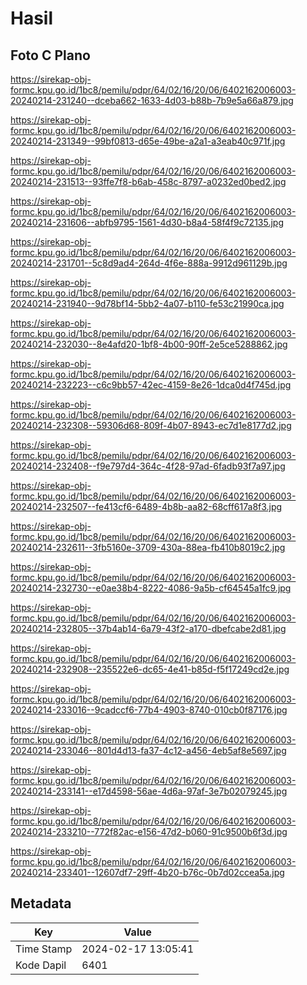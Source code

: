 # Hasil

## Foto C Plano

https://sirekap-obj-formc.kpu.go.id/1bc8/pemilu/pdpr/64/02/16/20/06/6402162006003-20240214-231240--dceba662-1633-4d03-b88b-7b9e5a66a879.jpg

https://sirekap-obj-formc.kpu.go.id/1bc8/pemilu/pdpr/64/02/16/20/06/6402162006003-20240214-231349--99bf0813-d65e-49be-a2a1-a3eab40c971f.jpg

https://sirekap-obj-formc.kpu.go.id/1bc8/pemilu/pdpr/64/02/16/20/06/6402162006003-20240214-231513--93ffe7f8-b6ab-458c-8797-a0232ed0bed2.jpg

https://sirekap-obj-formc.kpu.go.id/1bc8/pemilu/pdpr/64/02/16/20/06/6402162006003-20240214-231606--abfb9795-1561-4d30-b8a4-58f4f9c72135.jpg

https://sirekap-obj-formc.kpu.go.id/1bc8/pemilu/pdpr/64/02/16/20/06/6402162006003-20240214-231701--5c8d9ad4-264d-4f6e-888a-9912d961129b.jpg

https://sirekap-obj-formc.kpu.go.id/1bc8/pemilu/pdpr/64/02/16/20/06/6402162006003-20240214-231940--9d78bf14-5bb2-4a07-b110-fe53c21990ca.jpg

https://sirekap-obj-formc.kpu.go.id/1bc8/pemilu/pdpr/64/02/16/20/06/6402162006003-20240214-232030--8e4afd20-1bf8-4b00-90ff-2e5ce5288862.jpg

https://sirekap-obj-formc.kpu.go.id/1bc8/pemilu/pdpr/64/02/16/20/06/6402162006003-20240214-232223--c6c9bb57-42ec-4159-8e26-1dca0d4f745d.jpg

https://sirekap-obj-formc.kpu.go.id/1bc8/pemilu/pdpr/64/02/16/20/06/6402162006003-20240214-232308--59306d68-809f-4b07-8943-ec7d1e8177d2.jpg

https://sirekap-obj-formc.kpu.go.id/1bc8/pemilu/pdpr/64/02/16/20/06/6402162006003-20240214-232408--f9e797d4-364c-4f28-97ad-6fadb93f7a97.jpg

https://sirekap-obj-formc.kpu.go.id/1bc8/pemilu/pdpr/64/02/16/20/06/6402162006003-20240214-232507--fe413cf6-6489-4b8b-aa82-68cff617a8f3.jpg

https://sirekap-obj-formc.kpu.go.id/1bc8/pemilu/pdpr/64/02/16/20/06/6402162006003-20240214-232611--3fb5160e-3709-430a-88ea-fb410b8019c2.jpg

https://sirekap-obj-formc.kpu.go.id/1bc8/pemilu/pdpr/64/02/16/20/06/6402162006003-20240214-232730--e0ae38b4-8222-4086-9a5b-cf64545a1fc9.jpg

https://sirekap-obj-formc.kpu.go.id/1bc8/pemilu/pdpr/64/02/16/20/06/6402162006003-20240214-232805--37b4ab14-6a79-43f2-a170-dbefcabe2d81.jpg

https://sirekap-obj-formc.kpu.go.id/1bc8/pemilu/pdpr/64/02/16/20/06/6402162006003-20240214-232908--235522e6-dc65-4e41-b85d-f5f17249cd2e.jpg

https://sirekap-obj-formc.kpu.go.id/1bc8/pemilu/pdpr/64/02/16/20/06/6402162006003-20240214-233016--9cadccf6-77b4-4903-8740-010cb0f87176.jpg

https://sirekap-obj-formc.kpu.go.id/1bc8/pemilu/pdpr/64/02/16/20/06/6402162006003-20240214-233046--801d4d13-fa37-4c12-a456-4eb5af8e5697.jpg

https://sirekap-obj-formc.kpu.go.id/1bc8/pemilu/pdpr/64/02/16/20/06/6402162006003-20240214-233141--e17d4598-56ae-4d6a-97af-3e7b02079245.jpg

https://sirekap-obj-formc.kpu.go.id/1bc8/pemilu/pdpr/64/02/16/20/06/6402162006003-20240214-233210--772f82ac-e156-47d2-b060-91c9500b6f3d.jpg

https://sirekap-obj-formc.kpu.go.id/1bc8/pemilu/pdpr/64/02/16/20/06/6402162006003-20240214-233401--12607df7-29ff-4b20-b76c-0b7d02ccea5a.jpg


## Metadata

| Key        | Value               |
| ---------- | ------------------- |
| Time Stamp | 2024-02-17 13:05:41 |
| Kode Dapil | 6401                |



